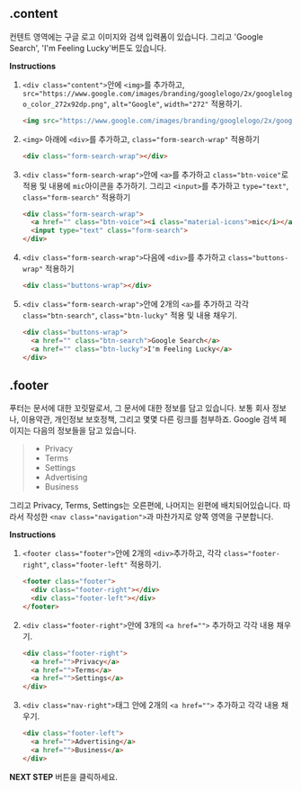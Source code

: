 ## .content
컨텐트 영역에는 구글 로고 이미지와 검색 입력폼이 있습니다. 그리고 'Google Search', 'I'm Feeling Lucky'버튼도 있습니다.

**Instructions**
1. `<div class="content">`안에 `<img>`를 추가하고, `src="https://www.google.com/images/branding/googlelogo/2x/googlelogo_color_272x92dp.png"`, `alt="Google"`, `width="272"` 적용하기.
    ```html
    <img src="https://www.google.com/images/branding/googlelogo/2x/googlelogo_color_272x92dp.png" alt="Google" width="272">  
    ```
1. `<img>`  아래에 `<div>`를 추가하고, `class="form-search-wrap"` 적용하기 
    ```html
    <div class="form-search-wrap"></div>       
    ```
1. `<div class="form-search-wrap">`안에 `<a>`를 추가하고 `class="btn-voice"`로 적용 및 내용에 `mic`아이콘을 추가하기. 그리고 `<input>`를 추가하고 `type="text"`, `class="form-search"` 적용하기   
    ```html
    <div class="form-search-wrap">
      <a href="" class="btn-voice"><i class="material-icons">mic</i></a>
      <input type="text" class="form-search">
    </div>
    ```
1. `<div class="form-search-wrap">`다음에 `<div>`를 추가하고 `class="buttons-wrap"` 적용하기  
    ```html
    <div class="buttons-wrap"></div>
    ```
1. `<div class="form-search-wrap">`안에 2개의 `<a>`를 추가하고 각각 `class="btn-search"`, `class="btn-lucky"` 적용 및 내용 채우기. 
    ```html
    <div class="buttons-wrap">
      <a href="" class="btn-search">Google Search</a>
      <a href="" class="btn-lucky">I'm Feeling Lucky</a>
    </div>
    ```



## .footer
푸터는 문서에 대한 꼬릿말로서, 그 문서에 대한 정보를 담고 있습니다. 보통 회사 정보나, 이용약관, 개인정보 보호정책, 그리고 몇몇 다른 링크를 첨부하죠. Google 검색 페이지는 다음의 정보들을 담고 있습니다. 
> * Privacy
> * Terms
> * Settings
> * Advertising
> * Business

그리고 Privacy, Terms, Settings는 오른편에, 나머지는 왼편에 배치되어있습니다. 따라서 작성한 `<nav class="navigation">`과 마찬가지로 양쪽 영역을 구분합니다.

**Instructions**
1. `<footer class="footer">`안에 2개의 `<div>`추가하고, 각각 `class="footer-right"`, `class="footer-left"` 적용하기. 
    ```html
    <footer class="footer">
      <div class="footer-right"></div>
      <div class="footer-left"></div>
    </footer>
    ```
1. `<div class="footer-right">`안에 3개의 `<a href="">` 추가하고 각각 내용 채우기. 
    ```html
    <div class="footer-right">
      <a href="">Privacy</a>
      <a href="">Terms</a>
      <a href="">Settings</a>
    </div>
    ```
1. `<div class="nav-right">`태그 안에 2개의 `<a href="">` 추가하고 각각 내용 채우기.   
    ```html
    <div class="footer-left">
      <a href="">Advertising</a>
      <a href="">Business</a>
    </div>
    ```


 **NEXT STEP** 버튼을 클릭하세요.

